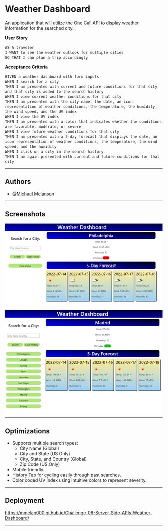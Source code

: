 # Weather Dashboard

An application that will utilize the One Call API to display weather information for the searched city.

**User Story**
```
AS A traveler
I WANT to see the weather outlook for multiple cities
SO THAT I can plan a trip accordingly
```

**Acceptance Criteria**
```
GIVEN a weather dashboard with form inputs
WHEN I search for a city
THEN I am presented with current and future conditions for that city and that city is added to the search history
WHEN I view current weather conditions for that city
THEN I am presented with the city name, the date, an icon representation of weather conditions, the temperature, the humidity, the wind speed, and the UV index
WHEN I view the UV index
THEN I am presented with a color that indicates whether the conditions are favorable, moderate, or severe
WHEN I view future weather conditions for that city
THEN I am presented with a 5-day forecast that displays the date, an icon representation of weather conditions, the temperature, the wind speed, and the humidity
WHEN I click on a city in the search history
THEN I am again presented with current and future conditions for that city
```

---

## Authors

- [@Michael Melanson](https://github.com/mmelan000)

---

## Screenshots

![App Screenshot](./Assets/images/wdapp1.jpg)

![App Screenshot](./Assets/images/wdapp2.jpg)

---

## Optimizations

- Supports multiple search types:
    - City Name (Global)
    - City and State (US Only)
    - City, State, and Country (Global)
    - Zip Code (US Only)
- Mobile friendly.
- History Tab for cycling easily through past searches.
- Color coded UV index using intuitive colors to represent severity.

---

## Deployment

https://mmelan000.github.io/Challenge-06-Server-Side-APIs-Weather-Dashboard/

---
